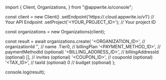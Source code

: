import { Client, Organizations,  } from "@appwrite.io/console";

const client = new Client()
    .setEndpoint('https://<REGION>.cloud.appwrite.io/v1') // Your API Endpoint
    .setProject('<YOUR_PROJECT_ID>'); // Your project ID

const organizations = new Organizations(client);

const result = await organizations.create(
    '<ORGANIZATION_ID>', // organizationId
    '<NAME>', // name
    .Tier0, // billingPlan
    '<PAYMENT_METHOD_ID>', // paymentMethodId (optional)
    '<BILLING_ADDRESS_ID>', // billingAddressId (optional)
    [], // invites (optional)
    '<COUPON_ID>', // couponId (optional)
    '<TAX_ID>', // taxId (optional)
    0 // budget (optional)
);

console.log(result);
